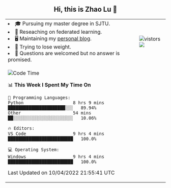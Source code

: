 <h2 align="center"> Hi, this is Zhao Lu 👋</h2>

<table style="overflow:hidden;">
    <tr> 
        <td>
            <li>🎓 Pursuing my master degree in SJTU.</li>
            <li>🌱 Reseaching on federated learning.</li>
            <li>🖥️ Maintaining my <a href="https://ifarewell.xyz">personal blog</a>.</li>
            <li>💪 Trying to lose weight.</li>
            <li>💬 Questions are welcomed but no answer is promised.</li> 
        </td>
        <td>
            <img src="https://visitor-badge.glitch.me/badge?page_id=ifarewell" alt="vistors" />
        <br>
          <img src="https://github-readme-stats.vercel.app/api?username=ifarewell&theme=graywhite&hide=prs,contribs&show_icons=true&hide_border=true&icon_color=CE1D2D&text_color=718096&bg_color=ffffff&hide_title=true" />
        </td>
    </tr>
    <tr>
        <td colspan="2">
            
<!--START_SECTION:waka-->
![Code Time](http://img.shields.io/badge/Code%20Time-135%20hrs%2010%20mins-blue)

📊 **This Week I Spent My Time On** 

```text
💬 Programming Languages: 
Python                   8 hrs 9 mins        ██████████████████████░░░   89.94% 
Other                    54 mins             ██░░░░░░░░░░░░░░░░░░░░░░░   10.06%

🔥 Editors: 
VS Code                  9 hrs 4 mins        █████████████████████████   100.0%

💻 Operating System: 
Windows                  9 hrs 4 mins        █████████████████████████   100.0%

```


 Last Updated on 10/04/2022 21:55:41 UTC
<!--END_SECTION:waka-->
            
</td></tr>
</table>


